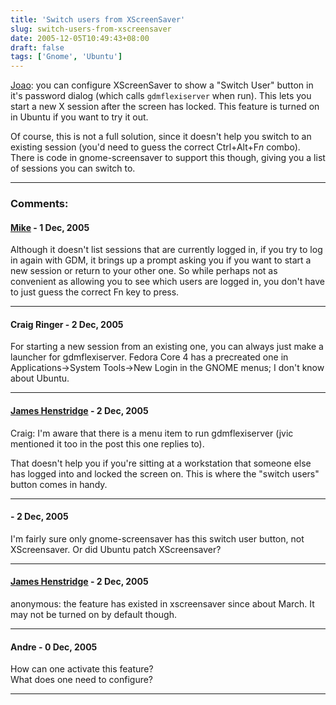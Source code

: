 ```yaml
---
title: 'Switch users from XScreenSaver'
slug: switch-users-from-xscreensaver
date: 2005-12-05T10:49:43+08:00
draft: false
tags: ['Gnome', 'Ubuntu']
---
```


[Joao](http://www.advogato.org/person/jvic/diary.html?start=29): you can
configure XScreenSaver to show a \"Switch User\" button in it\'s
password dialog (which calls `gdmflexiserver` when run). This lets you
start a new X session after the screen has locked. This feature is
turned on in Ubuntu if you want to try it out.

Of course, this is not a full solution, since it doesn\'t help you
switch to an existing session (you\'d need to guess the correct
Ctrl+Alt+F*n* combo). There is code in gnome-screensaver to support this
though, giving you a list of sessions you can switch to.

---
### Comments:
#### [Mike](http://mike.polycat.net) - <time datetime="2005-12-05 23:00:12">1 Dec, 2005</time>

Although it doesn\'t list sessions that are currently logged in, if you
try to log in again with GDM, it brings up a prompt asking you if you
want to start a new session or return to your other one. So while
perhaps not as convenient as allowing you to see which users are logged
in, you don\'t have to just guess the correct Fn key to press.

---
#### Craig Ringer - <time datetime="2005-12-06 00:25:51">2 Dec, 2005</time>

For starting a new session from an existing one, you can always just
make a launcher for gdmflexiserver. Fedora Core 4 has a precreated one
in Applications-\>System Tools-\>New Login in the GNOME menus; I don\'t
know about Ubuntu.

---
#### [James Henstridge](http://blogs.gnome.org/jamesh) - <time datetime="2005-12-06 02:11:59">2 Dec, 2005</time>

Craig: I\'m aware that there is a menu item to run gdmflexiserver (jvic
mentioned it too in the post this one replies to).

That doesn\'t help you if you\'re sitting at a workstation that someone
else has logged into and locked the screen on. This is where the
\"switch users\" button comes in handy.

---
####  - <time datetime="2005-12-06 06:16:20">2 Dec, 2005</time>

I\'m fairly sure only gnome-screensaver has this switch user button, not
XScreensaver. Or did Ubuntu patch XScreensaver?

---
#### [James Henstridge](http://blogs.gnome.org/jamesh) - <time datetime="2005-12-06 12:54:30">2 Dec, 2005</time>

anonymous: the feature has existed in xscreensaver since about March. It
may not be turned on by default though.

---
#### Andre - <time datetime="2005-12-11 02:29:14">0 Dec, 2005</time>

How can one activate this feature?\
What does one need to configure?

---
